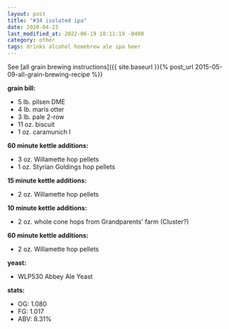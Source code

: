 ```yaml
---
layout: post
title: "#34 isolated ipa"
date: 2020-04-23
last_modified_at: 2022-06-19 10:11:19 -0400
category: other
tags: drinks alcohol homebrew ale ipa beer
---
```

See  [all grain brewing instructions]({{ site.baseurl }}{% post_url 2015-05-09-all-grain-brewing-recipe %})

**grain bill:**
* 5 lb. pilsen DME
* 4 lb. maris otter
* 3 lb. pale 2-row
* 11 oz. biscuit
* 1 oz. caramunich I

**60 minute kettle additions:**
* 3 oz. Willamette hop pellets
* 1 oz. Styrian Goldings hop pellets

**15 minute kettle additions:**
* 2 oz. Willamette hop pellets

**10 minute kettle additions:**
* 2 oz. whole cone hops from Grandparents' farm (Cluster?)

**60 minute kettle additions:**
* 2 oz. Willamette hop pellets

**yeast:**
* WLP530 Abbey Ale Yeast

**stats:**
* OG: 1.080
* FG: 1.017
* ABV: 8.31%
